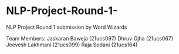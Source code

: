 # NLP-Project-Round-1-
NLP Project Round 1 submission by Word Wizards

Team Members:
Jaskaran Baweja (21ucs097)
Dhruv Ojha (21ucs067)
Jeevesh Lakhmani (21ucs099)
Raja Sodani (21ucs164)
